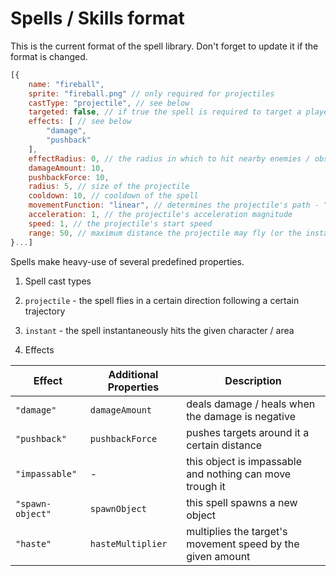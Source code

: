 Spells / Skills format
============
This is the current format of the spell library. Don't forget to update
it if the format is changed.

```javascript
[{
    name: "fireball",
    sprite: "fireball.png" // only required for projectiles
    castType: "projectile", // see below
    targeted: false, // if true the spell is required to target a player
    effects: [ // see below
        "damage",
        "pushback"
    ],
    effectRadius: 0, // the radius in which to hit nearby enemies / obstacles
    damageAmount: 10,
    pushbackForce: 10,
    radius: 5, // size of the projectile
    cooldown: 10, // cooldown of the spell
    movementFunction: "linear", // determines the projectile's path - "quadratic", "homing", "sin"
    acceleration: 1, // the projectile's acceleration magnitude
    speed: 1, // the projectile's start speed
    range: 50, // maximum distance the projectile may fly (or the instant cast to hit)
}...]
```

Spells make heavy-use of several predefined properties.

1. Spell cast types
  1. `projectile` - the spell flies in a certain direction following a certain
    trajectory
  2. `instant` - the spell instantaneously hits the given character / area
  
2. Effects

| Effect | Additional Properties | Description |
| ------ | --------------------- | ----------- |
| `"damage"` | `damageAmount` | deals damage / heals when the damage is negative |
| `"pushback"` | `pushbackForce` | pushes targets around it a certain distance |
| `"impassable"` | - | this object is impassable and nothing can move trough it |
| `"spawn-object"` | `spawnObject` | this spell spawns a new object |
| `"haste"` | `hasteMultiplier` | multiplies the target's movement speed by the given amount |